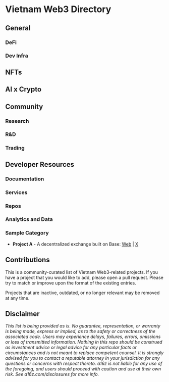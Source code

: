 # Vietnam Web3 Directory

## General

### DeFi

### Dev Infra

## NFTs

## AI x Crypto

## Community

### Research

### R&D

### Trading

## Developer Resources

### Documentation

### Services

### Repos

### Analytics and Data

### Sample Category

- **Project A** - A decentralized exchange built on Base: [Web](https://projecta.com) | [X](https://x.com/projecta)

## Contributions

This is a community-curated list of Vietnam Web3-related projects. If you have a project that you would like to add, please open a pull request. Please try to match or improve upon the format of the existing entries.

Projects that are inactive, outdated, or no longer relevant may be removed at any time.

## Disclaimer

_This list is being provided as is. No guarantee, representation, or warranty is being made, express or implied, as to the safety or correctness of the associated code. Users may experience delays, failures, errors, omissions or loss of transmitted information. Nothing in this repo should be construed as investment advice or legal advice for any particular facts or circumstances and is not meant to replace competent counsel. It is strongly advised for you to contact a reputable attorney in your jurisdiction for any questions or concerns with respect thereto. a16z is not liable for any use of the foregoing, and users should proceed with caution and use at their own risk. See a16z.com/disclosures for more info._
